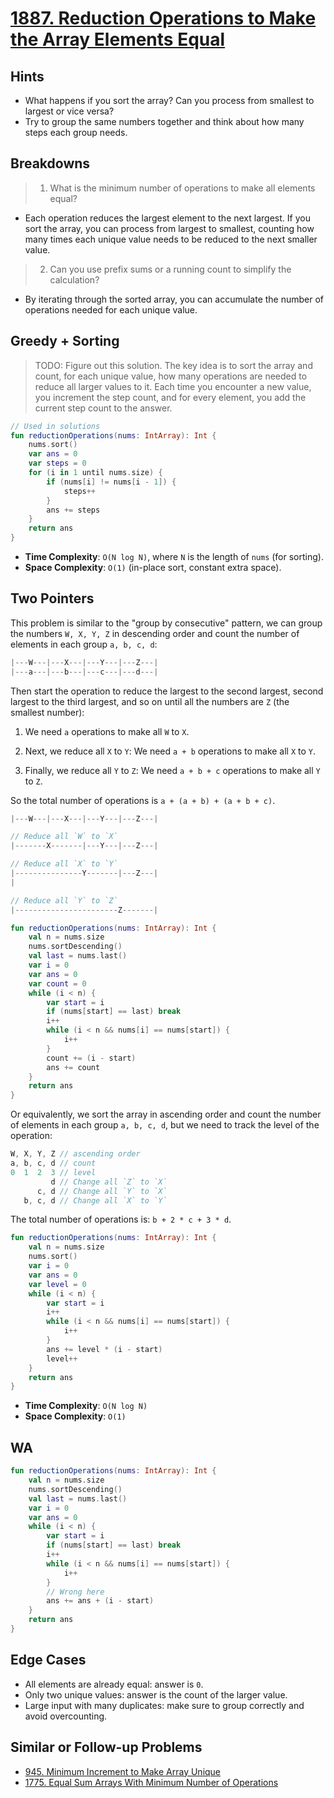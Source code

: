 # [1887. Reduction Operations to Make the Array Elements Equal](https://leetcode.com/problems/reduction-operations-to-make-the-array-elements-equal/)

## Hints
- What happens if you sort the array? Can you process from smallest to largest or vice versa?
- Try to group the same numbers together and think about how many steps each group needs.

## Breakdowns
> 1. What is the minimum number of operations to make all elements equal?

- Each operation reduces the largest element to the next largest. If you sort the array, you can process from largest to smallest, counting how many times each unique value needs to be reduced to the next smaller value.

> 2. Can you use prefix sums or a running count to simplify the calculation?

- By iterating through the sorted array, you can accumulate the number of operations needed for each unique value.

## Greedy + Sorting
> TODO: Figure out this solution.
The key idea is to sort the array and count, for each unique value, how many operations are needed to reduce all larger values to it. Each time you encounter a new value, you increment the step count, and for every element, you add the current step count to the answer.

```kotlin
// Used in solutions
fun reductionOperations(nums: IntArray): Int {
    nums.sort()
    var ans = 0
    var steps = 0
    for (i in 1 until nums.size) {
        if (nums[i] != nums[i - 1]) {
            steps++
        }
        ans += steps
    }
    return ans
}
```
- **Time Complexity**: `O(N log N)`, where `N` is the length of `nums` (for sorting).
- **Space Complexity**: `O(1)` (in-place sort, constant extra space).

## Two Pointers
This problem is similar to the "group by consecutive" pattern, we can group the numbers `W, X, Y, Z` in descending order and count the number of elements in each group `a, b, c, d`:

```js
|---W---|---X---|---Y---|---Z---|
|---a---|---b---|---c---|---d---|
```

Then start the operation to reduce the largest to the second largest, second largest to the third largest, and so on until all the numbers are `Z` (the smallest number): 

1. We need `a` operations to make all `W` to `X`.

2. Next, we reduce all `X` to `Y`: We need `a + b` operations to make all `X` to `Y`.

3. Finally, we reduce all `Y` to `Z`: We need `a + b + c` operations to make all `Y` to `Z`.

So the total number of operations is `a + (a + b) + (a + b + c)`.

```js
|---W---|---X---|---Y---|---Z---|

// Reduce all `W` to `X`
|-------X-------|---Y---|---Z---|

// Reduce all `X` to `Y`
|---------------Y-------|---Z---|
|

// Reduce all `Y` to `Z`
|-----------------------Z-------|
```

```kotlin
fun reductionOperations(nums: IntArray): Int {
    val n = nums.size
    nums.sortDescending()
    val last = nums.last()
    var i = 0
    var ans = 0
    var count = 0
    while (i < n) {
        var start = i
        if (nums[start] == last) break
        i++
        while (i < n && nums[i] == nums[start]) {
            i++
        }
        count += (i - start)
        ans += count
    }
    return ans
}
```
Or equivalently, we sort the array in ascending order and count the number of elements in each group `a, b, c, d`, but we need to track the level of the operation:

```js
W, X, Y, Z // ascending order
a, b, c, d // count
0  1  2  3 // level
         d // Change all `Z` to `X`
      c, d // Change all `Y` to `X`
   b, c, d // Change all `X` to `Y`
```
The total number of operations is: `b + 2 * c + 3 * d`.

```kotlin
fun reductionOperations(nums: IntArray): Int {
    val n = nums.size
    nums.sort()
    var i = 0
    var ans = 0
    var level = 0
    while (i < n) {
        var start = i
        i++
        while (i < n && nums[i] == nums[start]) {
            i++
        }
        ans += level * (i - start)
        level++
    }
    return ans
}
```

- **Time Complexity**: `O(N log N)`
- **Space Complexity**: `O(1)`

## WA
```kotlin
fun reductionOperations(nums: IntArray): Int {
    val n = nums.size
    nums.sortDescending()
    val last = nums.last()
    var i = 0
    var ans = 0
    while (i < n) {
        var start = i
        if (nums[start] == last) break
        i++
        while (i < n && nums[i] == nums[start]) {
            i++
        }
        // Wrong here
        ans += ans + (i - start)
    }
    return ans
}
```

## Edge Cases
- All elements are already equal: answer is `0`.
- Only two unique values: answer is the count of the larger value.
- Large input with many duplicates: make sure to group correctly and avoid overcounting.

## Similar or Follow-up Problems
- [945. Minimum Increment to Make Array Unique](945.minimum-increment-to-make-array-unique.md)
- [1775. Equal Sum Arrays With Minimum Number of Operations](1775.equal-sum-arrays-with-minimum-number-of-operations.md)
